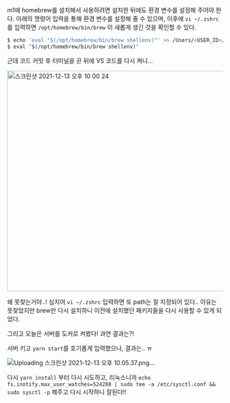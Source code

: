 m1에 homebrew를 설치해서 사용하려면 설치한 뒤에도 환경 변수를 설정해 주어야 한다.
아래의 명령어 입력을 통해 환경 변수를 설정해 줄 수 있으며, 이후에 `vi ~/.zshrc` 를 입력하면 `/opt/homebrew/bin/brew` 이 새롭게 생긴 것을 확인할 수 있다.

```bash
$ echo 'eval "$(/opt/homebrew/bin/brew shellenv)"' >> /Users/<USER_ID>/.zprofile
$ eval "$(/opt/homebrew/bin/brew shellenv)"
```

근데 코드 커밋 후 터미널을 끈 뒤에 VS 코드를 다시 켜니...

<img width="514" alt="스크린샷 2021-12-13 오후 10 00 24" src="https://user-images.githubusercontent.com/48341341/147333027-8f3d48a0-da84-4d34-8bf8-988f4d0a0b34.png">

왜 못찾는거야..! 심지어 `vi ~/.zshrc` 입력하면 또 path는 잘 지정되어 있다..
이유는 못찾았지만 brew만 다시 설치하니 이전에 설치했던 패키지들을 다시 사용할 수 있게 되었다.



그리고 오늘은 서버를 도커로 켜봤다! 과연 결과는?!


서버 키고 ```yarn start```를 호기롭게 입력했으나, 결과는.. ㅠ

![Uploading 스크린샷 2021-12-13 오후 10.05.37.png…]()

다시 ```yarn install``` 부터 다시 시도하고, 리눅스니까 ```echo fs.inotify.max_user_watches=524288 | sudo tee -a /etc/sysctl.conf && sudo sysctl -p``` 해주고 다시 시작하니 잘된다!!
